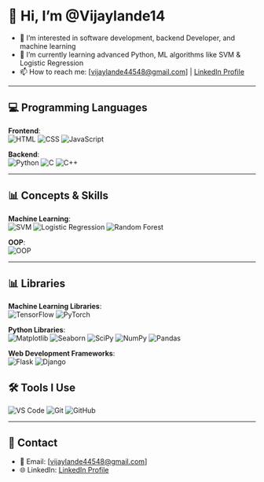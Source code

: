 # 👋 Hi, I’m @Vijaylande14

- 👀 I’m interested in software development, backend Developer, and machine learning  
- 🌱 I’m currently learning advanced Python,  ML algorithms like SVM & Logistic Regression  
- 📫 How to reach me: [vijaylande44548@gmail.com] | [LinkedIn Profile](https://www.linkedin.com/in/vijay-lande014/)

---

## 💻 Programming Languages

**Frontend**:  
![HTML](https://img.shields.io/badge/HTML5-E34F26?style=flat&logo=html5&logoColor=white) ![CSS](https://img.shields.io/badge/CSS3-1572B6?style=flat&logo=css3&logoColor=white) ![JavaScript](https://img.shields.io/badge/JavaScript-F7DF1E?style=flat&logo=javascript&logoColor=black)  

**Backend**:  
![Python](https://img.shields.io/badge/Python-3776AB?style=flat&logo=python&logoColor=white) ![C](https://img.shields.io/badge/C-00599C?style=flat&logo=c&logoColor=white) ![C++](https://img.shields.io/badge/C++-00599C?style=flat&logo=c%2B%2B&logoColor=white)

---

## 📊 Concepts & Skills

**Machine Learning**:  
![SVM](https://img.shields.io/badge/SVM-Algorithm-6f42c1?style=flat) ![Logistic Regression](https://img.shields.io/badge/Logistic%20Regression-Model-8e44ad?style=flat) ![Random Forest](https://img.shields.io/badge/Random%20Forest-Model-228B22?style=flat)  

**OOP**:  
![OOP](https://img.shields.io/badge/OOP-Concepts-blue?style=flat)

---

## 📊 Libraries

**Machine Learning Libraries**:  
![TensorFlow](https://img.shields.io/badge/TensorFlow-FF6F00?style=flat&logo=tensorflow&logoColor=white) ![PyTorch](https://img.shields.io/badge/PyTorch-EE4C2C?style=flat&logo=pytorch&logoColor=white) 

**Python Libraries**:  
![Matplotlib](https://img.shields.io/badge/Matplotlib-003C60?style=flat&logo=matplotlib&logoColor=white) ![Seaborn](https://img.shields.io/badge/Seaborn-008C72?style=flat&logo=seaborn&logoColor=white) 
![SciPy](https://img.shields.io/badge/SciPy-8CA0FF?style=flat&logo=scipy&logoColor=white)  ![NumPy](https://img.shields.io/badge/NumPy-013243?style=flat&logo=numpy&logoColor=white) 
![Pandas](https://img.shields.io/badge/Pandas-150458?style=flat&logo=pandas&logoColor=white)

**Web Development Frameworks**:  
![Flask](https://img.shields.io/badge/Flask-000000?style=flat&logo=flask&logoColor=white) ![Django](https://img.shields.io/badge/Django-092E20?style=flat&logo=django&logoColor=white)

## 🛠 Tools I Use

![VS Code](https://img.shields.io/badge/VS%20Code-007ACC?style=flat&logo=visual-studio-code&logoColor=white) ![Git](https://img.shields.io/badge/Git-F05032?style=flat&logo=git&logoColor=white)
![GitHub](https://img.shields.io/badge/GitHub-181717?style=flat&logo=github&logoColor=white)

---

## 🔗 Contact

- 📧 Email: [vijaylande44548@gmail.com]  
- 🌐 LinkedIn: [LinkedIn Profile](https://www.linkedin.com/in/vijay-lande014/)
